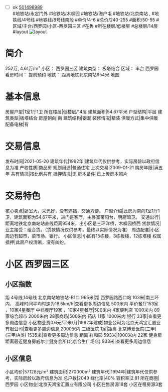 - [ ] ok [501498989](https://bj.5i5j.com/ershoufang/501498989.html)  
 #地铁站/永定门外 #地铁站/木樨园 #地铁站/海户屯 #地铁站/北京南站 ,  #地铁线/4号线 #地铁线/8号线南段
#单价/4-6 #总价/240-255 #面积/50-55   #区域/丰台/西罗园/小区-西罗园三区 #在售 #所在楼层/低楼层 #总楼层/14层 #layout 
![layout](http://image2a.5i5j.com/bdir/layout/9d5044b2c39b40a596ba8219f5d62ad9.jpg_P5.jpg) 
# 简介 
 252万,  4.61万/m² 
小区： 西罗园三区
建筑类型： 板塔结合
区域： 丰台 西罗园
看房时间： 提前预约
地铁： 距离地铁北京南站954米 地图
# 基本信息 
 房屋户型|1室1厅1卫
所在楼层|低楼层/14层
建筑面积|54.67平米
户型结构|平层
建筑类型|板塔结合
房屋朝向|南
建筑结构|钢混
装修情况|精装
供暖方式|集中供暖
配备电梯|有
# 交易信息 
 发布时间|2021-05-20
建筑年代|1992年|建筑年代仅供参考，实际房龄以政府信息为准
产权性质|商品房
规划用途|普通住宅
上次交易|2009-01-21
购房年限|满五年
共有情况|按比例共有
抵押情况|无
房本备件|已上传房本照片
# 交易特色 
 核心卖点|卧室大，采光好，没有遮挡，交通方便。
户型介绍|此房为南向1室1厅1卫，建筑面积为54.67平米，进门是客厅，主卧室带阳台，明厨暗卫。
交通出行|距离地铁北京南站站直线距离954米，出小区是三环洋桥，木樨园桥西
贷款情况|业主接受：组合贷。（贷款情况仅供参考，最终以实际情况为准）
周边配套|小区周边有超市，菜市场，银行。
小区信息|小区有15栋楼，3栋板楼，12栋塔楼
权属抵押|此房产权清晰，没有纠纷。
# 小区 西罗园三区
## 小区指数 
 距 4号线,14号线 北京南站地铁站-B1口 965米|距 西罗园路西口站 103米|南三环内， 高峰时间平均时速为18.5km/h|查看更多周边信息
500米内 平价餐厅153家 ，10家4星餐厅
中档餐厅19家 ，10家4星餐厅|500米内 4家便利店
1000米内 89家综合超市
2000米内 28家商场|500米内 药店 11家
1000米内 银行 33家|查看更多周边信息
小区物业费0.6元/平米/月|1992年建成|物业公司为北京天鸿宝汇置业有限公司|查看更多周边信息
2000米内 三级医院 1家|距离 北京博爱医院(三甲) (三甲/A类) 1535米|查看更多周边信息
距离 祥和园 593米|1000米内 22家 健身房
距离最近健身房威尔士健身会所(北京合生广场店) 933米|查看更多周边信息
## 小区信息 
 小区均价|57128元/m²
建筑面积|270000m²
建筑年代|1994年|建筑年代仅供参考，实际房龄以政府信息为准
总户数|2049
绿化率|40%
容积率|2.81
所在商圈|西罗园
小区物业|北京天鸿宝汇置业有限公司
小区在售房源18套
小区在租房源3套
